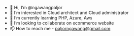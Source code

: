 - 👋 Hi, I’m @ngawangpaljor
- 👀 I’m interested in Cloud architect and Cloud administrator
- 🌱 I’m currently learning PHP, Azure, Aws
- 💞️ I’m looking to collaborate on ecommerce website
- 📫 How to reach me - paljorngawang@gmail.com

<!---
madmax59/madmax59 is a ✨ special ✨ repository because its `README.md` (this file) appears on your GitHub profile.
You can click the Preview link to take a look at your changes.
--->
